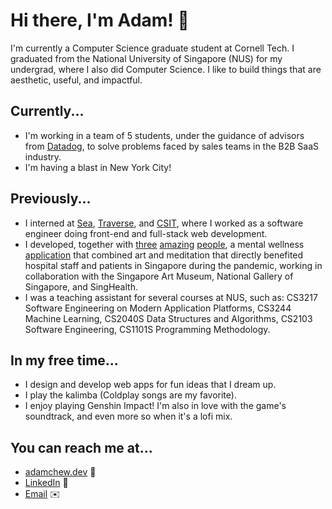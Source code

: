 # Hi there, I'm Adam! 👋

I'm currently a Computer Science graduate student at Cornell Tech. I graduated from the National University of Singapore (NUS) for my undergrad, where I also did Computer Science. I like to build things that are aesthetic, useful, and impactful.

## Currently...

-   I'm working in a team of 5 students, under the guidance of advisors from [Datadog](https://www.datadoghq.com/), to solve problems faced by sales teams in the B2B SaaS industry.
-   I'm having a blast in New York City!

## Previously...

-   I interned at [Sea](https://www.sea.com/), [Traverse](https://www.traverse.ai/), and [CSIT](https://www.csit.gov.sg/), where I worked as a software engineer doing front-end and full-stack web development.
-   I developed, together with [three](https://github.com/lyskevin/) [amazing](https://github.com/chrisgzf) [people](https://github.com/eksinyue), a mental wellness [application](https://www.artpreciate.sg/) that combined art and meditation that directly benefited hospital staff and patients in Singapore during the pandemic, working in collaboration with the Singapore Art Museum, National Gallery of Singapore, and SingHealth.
-   I was a teaching assistant for several courses at NUS, such as: CS3217 Software Engineering on Modern Application Platforms, CS3244 Machine Learning, CS2040S Data Structures and Algorithms, CS2103 Software Engineering, CS1101S Programming Methodology.

## In my free time...

-   I design and develop web apps for fun ideas that I dream up.
-   I play the kalimba (Coldplay songs are my favorite).
-   I enjoy playing Genshin Impact! I'm also in love with the game's soundtrack, and even more so when it's a lofi mix.

## You can reach me at...

-   [adamchew.dev](https://adamchew.dev) :wave:
-   [LinkedIn](https://www.linkedin.com/in/adamchew95/) :handshake:
-   [Email](mailto:yc875@cornell.edu) :envelope:

<!--
**adamwth/adamwth** is a ✨ _special_ ✨ repository because its `README.md` (this file) appears on your GitHub profile.

Here are some ideas to get you started:

- 🔭 I’m currently working on ...
- 🌱 I’m currently learning ...
- 👯 I’m looking to collaborate on ...
- 🤔 I’m looking for help with ...
- 💬 Ask me about ...
- 📫 How to reach me: ...
- 😄 Pronouns: ...
- ⚡ Fun fact: ...
-->
